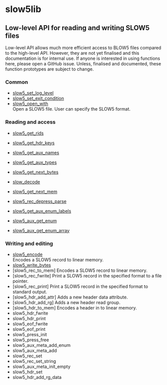 # slow5lib

## Low-level API for reading and writing SLOW5 files

Low-level API allows much more efficient access to BLOW5 files compared to the high-level API.  However, they are not yet finalised and this documentation is for internal use.
If anyone is interested in using functions here, please open a GitHub issue. Unless, finalised and documented, these function prototypes are subject to change.

### Common

* [slow5_set_log_level](low_level_api/slow5_set_log_level.md)<br/>
* [slow5_set_exit_condition](low_level_api/slow5_set_exit_condition.md)<br/>
* [slow5_open_with](low_level_api/slow5_open_with.md)<br/>
    Open a SLOW5 file. User can specify the SLOW5 format.

### Reading and access

* [slow5_get_rids](low_level_api/slow5_get_rids.md)<br/>
* [slow5_get_hdr_keys](low_level_api/slow5_get_hdr_keys.md)<br/>
* [slow5_get_aux_names](low_level_api/slow5_get_aux_names.md)<br/>
* [slow5_get_aux_types](low_level_api/slow5_get_aux_types.md)<br/>

* [slow5_get_next_bytes](low_level_api/slow5_get_next_bytes.md)<br/>
* [slow_decode](low_level_api/slow_decode.md)<br/>
* [slow5_get_next_mem](low_level_api/slow5_get_next_mem.md)<br/>
* [slow5_rec_depress_parse](low_level_api/slow5_rec_depress_parse.md)<br/>

* [slow5_get_aux_enum_labels](low_level_api/slow5_get_aux_enum_labels.md)<br/>
* [slow5_aux_get_enum](low_level_api/slow5_aux_get_enum.md)<br/>
* [slow5_aux_get_enum_array](low_level_api/slow5_aux_get_enum_array.md)<br/>

### Writing and editing

* [slow5_encode](low_level_api/slow5_rec_to_mem.md)<br/>
	Encodes a SLOW5 record to linear memory.
* [slow5_write_bytes](low_level_api/slow5_write_bytes.md)
* [slow5_rec_to_mem]
	Encodes a SLOW5 record to linear memory.
* [slow5_rec_fwrite]
	Print a SLOW5 record in the specified format to a file pointer.
* [slow5_rec_print]
	Print a SLOW5 record in the specified format to standard output.
* [slow5_hdr_add_attr]
	Adds a new header data attribute.
* [slow5_hdr_add_rg]
	Adds a new header read group.
* [slow5_hdr_to_mem]
	Encodes a header in to linear memory.
* slow5_hdr_fwrite
* slow5_hdr_print
* slow5_eof_fwrite
* slow5_eof_print
* slow5_press_init
* slow5_press_free
* slow5_aux_meta_add_enum
* slow5_aux_meta_add
* slow5_rec_set
* slow5_rec_set_string
* slow5_aux_meta_init_empty
* slow5_hdr_set
* slow5_hdr_add_rg_data

<!--
int slow5_hdr_fwrite(FILE *fp, struct slow5_hdr *header, enum slow5_fmt format, slow5_press_method_t comp)
int slow5_rec_fwrite(FILE *fp, struct slow5_rec *read, struct slow5_aux_meta *aux_meta, enum slow5_fmt format, struct slow5_press *compress)
int slow5_aux_meta_add_enum(struct slow5_aux_meta *aux_meta, const char *attr, enum slow5_aux_type type, const char **enum_labels, uint8_t enum_num_labels)
int slow5_aux_meta_add(struct slow5_aux_meta *aux_meta, const char *attr, enum slow5_aux_type type)
int slow5_rec_set(struct slow5_rec *read, struct slow5_aux_meta *aux_meta, const char *attr, const void *data)
static inline int slow5_rec_set_string(struct slow5_rec *read, struct slow5_aux_meta *aux_meta, const char *attr, const char *data)
struct slow5_aux_meta *slow5_aux_meta_init_empty(void)
int slow5_hdr_add_attr(const char *attr, struct slow5_hdr *header)
int slow5_hdr_set(const char *attr, const char *value, uint32_t read_group, struct slow5_hdr *header)
struct slow5_aux_meta *slow5_aux_meta_init_empty(void)
int64_t slow5_hdr_add_rg_data(struct slow5_hdr *header, khash_t(slow5_s2s) *new_data)
struct slow5_press *slow5_press_init(slow5_press_method_t method)
void *slow5_rec_to_mem(struct slow5_rec *read, struct slow5_aux_meta *aux_meta, enum slow5_fmt format, struct slow5_press *compress, size_t *n)
void slow5_press_free(struct slow5_press *comp)

-->